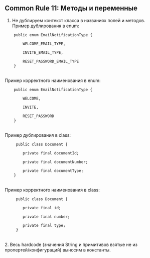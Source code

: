 ## Common Rule 11: Методы и переменные



1. Не дублируем контекст класса в названиях полей и методов.
</br>Пример дублирования в enum:
```
    public enum EmailNotificationType {

        WELCOME_EMAIL_TYPE,

        INVITE_EMAIL_TYPE,

        RESET_PASSWORD_EMAIL_TYPE
    }
```
</br>Пример корректного наименования в enum:
```
    public enum EmailNotificationType {

        WELCOME,

        INVITE,

        RESET_PASSWORD
    }
```

</br>Пример дублирования в class:
```
     public class Document {

        private final documentId;

        private final documentNumber;

        private final documentType;
    }
```
</br>Пример корректного наименования в class:
```
     public class Document {

        private final id;

        private final number;

        private final type;
     }
```

<br>
2. Весь hardcode (значения String и примитивов взятые не из пропертей/конфигураций) выносим в константы.
